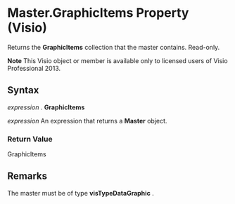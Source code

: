 
# Master.GraphicItems Property (Visio)

Returns the  **GraphicItems** collection that the master contains. Read-only.


 **Note**  This Visio object or member is available only to licensed users of Visio Professional 2013.


## Syntax

 _expression_ . **GraphicItems**

 _expression_ An expression that returns a **Master** object.


### Return Value

GraphicItems


## Remarks

The master must be of type  **visTypeDataGraphic** .

